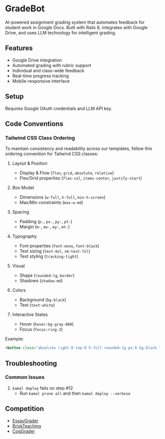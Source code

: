 # GradeBot

AI-powered assignment grading system that automates feedback for student work in Google Docs. Built with Rails 8, integrates with Google Drive, and uses LLM technology for intelligent grading.

## Features
- Google Drive integration
- Automated grading with rubric support
- Individual and class-wide feedback
- Real-time progress tracking
- Mobile-responsive interface

## Setup
Requires Google OAuth credentials and LLM API key.

## Code Conventions

### Tailwind CSS Class Ordering
To maintain consistency and readability across our templates, follow this ordering convention for Tailwind CSS classes:

1. Layout & Position
   - Display & Flow (`flex`, `grid`, `absolute`, `relative`)
   - Flex/Grid properties (`flex-col`, `items-center`, `justify-start`)

2. Box Model
   - Dimensions (`w-full`, `h-full`, `min-h-screen`)
   - Max/Min constraints (`max-w-md`)

3. Spacing
   - Padding (`p-`, `px-`, `py-`, `pt-`)
   - Margin (`m-`, `mx-`, `my-`, `mt-`)

4. Typography
   - Font properties (`font-mono`, `font-black`)
   - Text sizing (`text-6xl`, `sm:text-7xl`)
   - Text styling (`tracking-tight`)

5. Visual
   - Shape (`rounded-lg`, `border`)
   - Shadows (`shadow-md`)

6. Colors
   - Background (`bg-black`)
   - Text (`text-white`)

7. Interactive States
   - Hover (`hover:bg-gray-800`)
   - Focus (`focus:ring-2`)

Example:
```html
<button class="absolute right-0 top-0 h-full rounded-lg px-6 bg-black text-white hover:bg-gray-800">
```

## Troubleshooting

### Common Issues

1. `kamal deploy` fails on step #12
   - Run `kamal prune all` and then `kamal deploy --verbose` 
   
## Competition 
- [EssayGrader](https://www.essaygrader.ai/)
- [BriskTeaching](https://www.briskteaching.com/)
- [CogGrader](https://cograder.com/)